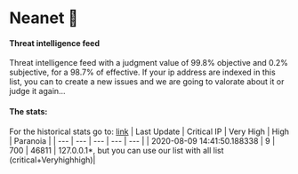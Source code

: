 # Neanet :hocho:
#### Threat intelligence feed
Threat intelligence feed with a judgment value of 99.8% objective and 0.2% subjective, for a 98.7% of effective. If your ip address are indexed in this list, you can to create a new issues and we are going to valorate about it or judge it again...

#### The stats:
For the historical stats go to: [link](/stats.csv)
| Last Update | Critical IP | Very High | High | Paranoia |
| --- | --- | --- | --- | --- |
| 2020-08-09 14:41:50.188338 | 9 | 700 | 46811 | 127.0.0.1*, but  you can use our list with all list (critical+Veryhighhigh)|





